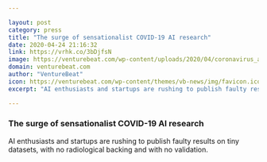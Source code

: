 ```yaml
---

layout: post
category: press
title: "The surge of sensationalist COVID-19 AI research"
date: 2020-04-24 21:16:32
link: https://vrhk.co/3bDjfsN
image: https://venturebeat.com/wp-content/uploads/2020/04/coronavirus_ai.jpg?w=1200&strip=all
domain: venturebeat.com
author: "VentureBeat"
icon: https://venturebeat.com/wp-content/themes/vb-news/img/favicon.ico
excerpt: "AI enthusiasts and startups are rushing to publish faulty results on tiny datasets, with no radiological backing and with no validation."

---
```


### The surge of sensationalist COVID-19 AI research

AI enthusiasts and startups are rushing to publish faulty results on tiny datasets, with no radiological backing and with no validation.